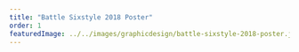 ```yaml
---
title: "Battle Sixstyle 2018 Poster"
order: 1
featuredImage: ../../images/graphicdesign/battle-sixstyle-2018-poster.jpg
---
```


